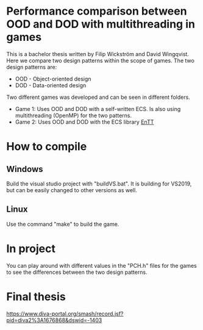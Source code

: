 # Performance comparison between OOD and DOD with multithreading in games

This is a bachelor thesis written by Filip Wickström and David Wingqvist. 
Here we compare two design patterns within the scope of games.
The two design patterns are:
* OOD - Object-oriented design
* DOD - Data-oriented design

Two different games was developed and can be seen in different folders.
* Game 1: Uses OOD and DOD with a self-written ECS. Is also using multithreading (OpenMP) for the two patterns.
* Game 2: Uses OOD and DOD with the ECS library [EnTT](https://github.com/skypjack/entt)

# How to compile
## Windows
Build the visual studio project with "buildVS.bat". 
It is building for VS2019, but can be easily changed to other versions as well.


## Linux
Use the command "make" to build the game.

# In project
You can play around with different values in the "PCH.h" files for the games to see the differences between the two design patterns.


# Final thesis
https://www.diva-portal.org/smash/record.jsf?pid=diva2%3A1676868&dswid=-1403
